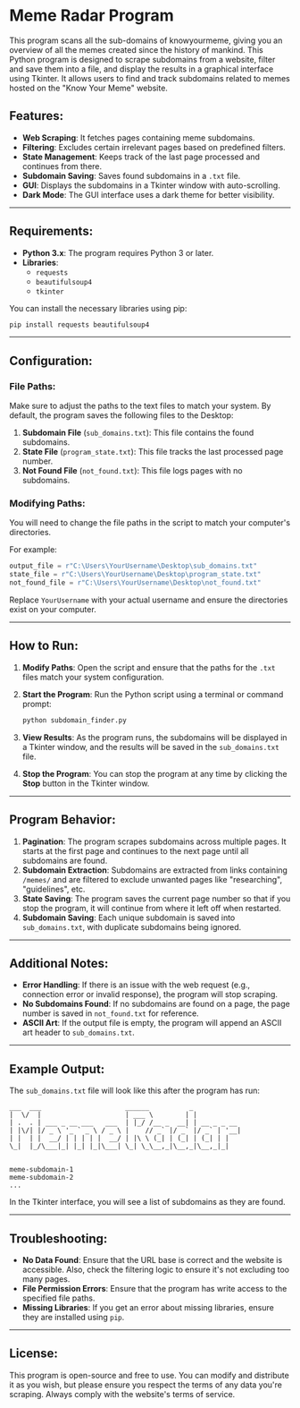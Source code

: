 # Meme Radar Program

This program scans all the sub-domains of knowyourmeme, giving you an overview of all the memes created since the history of mankind.
This Python program is designed to scrape subdomains from a website, filter and save them into a file, and display the results in a graphical interface using Tkinter. It allows users to find and track subdomains related to memes hosted on the "Know Your Meme" website.

## Features:
- **Web Scraping**: It fetches pages containing meme subdomains.
- **Filtering**: Excludes certain irrelevant pages based on predefined filters.
- **State Management**: Keeps track of the last page processed and continues from there.
- **Subdomain Saving**: Saves found subdomains in a `.txt` file.
- **GUI**: Displays the subdomains in a Tkinter window with auto-scrolling.
- **Dark Mode**: The GUI interface uses a dark theme for better visibility.

---

## Requirements:

- **Python 3.x**: The program requires Python 3 or later.
- **Libraries**: 
  - `requests`
  - `beautifulsoup4`
  - `tkinter`

You can install the necessary libraries using pip:
```bash
pip install requests beautifulsoup4
```

---

## Configuration:

### File Paths:
Make sure to adjust the paths to the text files to match your system. By default, the program saves the following files to the Desktop:

1. **Subdomain File** (`sub_domains.txt`): This file contains the found subdomains.
2. **State File** (`program_state.txt`): This file tracks the last processed page number.
3. **Not Found File** (`not_found.txt`): This file logs pages with no subdomains.

### Modifying Paths:
You will need to change the file paths in the script to match your computer's directories.

For example:
```python
output_file = r"C:\Users\YourUsername\Desktop\sub_domains.txt"
state_file = r"C:\Users\YourUsername\Desktop\program_state.txt"
not_found_file = r"C:\Users\YourUsername\Desktop\not_found.txt"
```

Replace `YourUsername` with your actual username and ensure the directories exist on your computer.

---

## How to Run:

1. **Modify Paths**: Open the script and ensure that the paths for the `.txt` files match your system configuration.
   
2. **Start the Program**: Run the Python script using a terminal or command prompt:
   ```bash
   python subdomain_finder.py
   ```

3. **View Results**: As the program runs, the subdomains will be displayed in a Tkinter window, and the results will be saved in the `sub_domains.txt` file.

4. **Stop the Program**: You can stop the program at any time by clicking the **Stop** button in the Tkinter window.

---

## Program Behavior:

1. **Pagination**: The program scrapes subdomains across multiple pages. It starts at the first page and continues to the next page until all subdomains are found.
2. **Subdomain Extraction**: Subdomains are extracted from links containing `/memes/` and are filtered to exclude unwanted pages like "researching", "guidelines", etc.
3. **State Saving**: The program saves the current page number so that if you stop the program, it will continue from where it left off when restarted.
4. **Subdomain Saving**: Each unique subdomain is saved into `sub_domains.txt`, with duplicate subdomains being ignored.

---

## Additional Notes:

- **Error Handling**: If there is an issue with the web request (e.g., connection error or invalid response), the program will stop scraping.
- **No Subdomains Found**: If no subdomains are found on a page, the page number is saved in `not_found.txt` for reference.
- **ASCII Art**: If the output file is empty, the program will append an ASCII art header to `sub_domains.txt`.

---

## Example Output:

The `sub_domains.txt` file will look like this after the program has run:
```
___  ___                     ______          _            
|  \/  |                     | ___ \        | |           
| .  . | ___ _ __ ___   ___  | |_/ /__ _  __| | __ _ _ __ 
| |\/| |/ _ \ '_ ` _ \ / _ \ |    // _` |/ _` |/ _` | '__| 
| |  | |  __/ | | | | |  __/ | |\ \ (_| | (_| | (_| | |   
\_|  |_/\___|_| |_| |_|\___| \_| \_\__,_|\__,_|\__,_|_|   
                                                          
                                                          
meme-subdomain-1
meme-subdomain-2
...
```

In the Tkinter interface, you will see a list of subdomains as they are found.

---

## Troubleshooting:

- **No Data Found**: Ensure that the URL base is correct and the website is accessible. Also, check the filtering logic to ensure it's not excluding too many pages.
- **File Permission Errors**: Ensure that the program has write access to the specified file paths.
- **Missing Libraries**: If you get an error about missing libraries, ensure they are installed using `pip`.

---

## License:

This program is open-source and free to use. You can modify and distribute it as you wish, but please ensure you respect the terms of any data you're scraping. Always comply with the website's terms of service.
